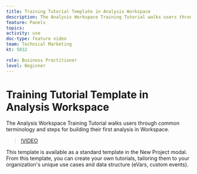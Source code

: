 ```yaml
---
title: Training Tutorial Template in Analysis Workspace
description: The Analysis Workspace Training Tutorial walks users through common terminology and steps for building their first analysis in Workspace. 
feature: Panels
topics: 
activity: use
doc-type: feature video
team: Technical Marketing
kt: 5032

role: Business Practitioner
level: Beginner
---
```


# Training Tutorial Template in Analysis Workspace

The Analysis Workspace Training Tutorial walks users through common terminology and steps for building their first analysis in Workspace.

>[!VIDEO](https://video.tv.adobe.com/v/33773/?quality=12)

This template is available as a standard template in the New Project modal. From this template, you can create your own tutorials, tailoring them to your organization's unique use cases and data structure (eVars, custom events).
